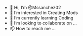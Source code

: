 - 👋 Hi, I’m @Mssanchez02
- 👀 I’m interested in Creating Mods
- 🌱 I’m currently learning Coding
- 💞️ I’m looking to collaborate on ...
- 📫 How to reach me ...

<!---
Mssanchez02/Mssanchez02 is a ✨ special ✨ repository because its `README.md` (this file) appears on your GitHub profile.
You can click the Preview link to take a look at your changes.
--->

